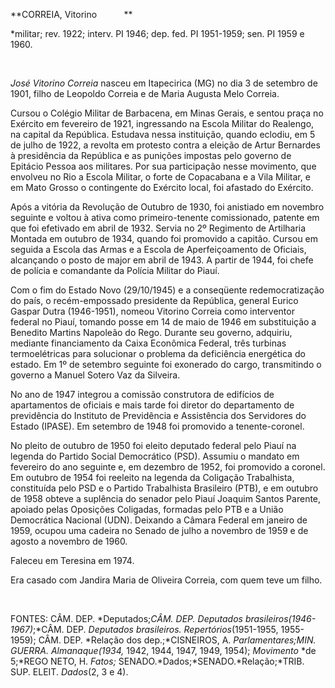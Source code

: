 **CORREIA, Vitorino           **

\*militar; rev. 1922; interv. PI 1946; dep. fed. PI 1951-1959; sen. PI
1959 e 1960.

 

*José Vitorino Correia* nasceu em Itapecirica (MG) no dia 3 de setembro
de 1901, filho de Leopoldo Correia e de Maria Augusta Melo Correia.

Cursou o Colégio Militar de Barbacena, em Minas Gerais, e sentou praça
no Exército em fevereiro de 1921, ingressando na Escola Militar do
Realengo, na capital da República. Estudava nessa instituição, quando
eclodiu, em 5 de julho de 1922, a revolta em protesto contra a eleição
de Artur Bernardes à presidência da República e as punições impostas
pelo governo de Epitácio Pessoa aos militares. Por sua participação
nesse movimento, que envolveu no Rio a Escola Militar, o forte de
Copacabana e a Vila Militar, e em Mato Grosso o contingente do Exército
local, foi afastado do Exército.

Após a vitória da Revolução de Outubro de 1930, foi anistiado em
novembro seguinte e voltou à ativa como primeiro-tenente comissionado,
patente em que foi efetivado em abril de 1932. Servia no 2º Regimento de
Artilharia Montada em outubro de 1934, quando foi promovido a capitão.
Cursou em seguida a Escola das Armas e a Escola de Aperfeiçoamento de
Oficiais, alcançando o posto de major em abril de 1943. A partir de
1944, foi chefe de polícia e comandante da Polícia Militar do Piauí.

Com o fim do Estado Novo (29/10/1945) e a conseqüente redemocratização
do país, o recém-empossado presidente da República, general Eurico
Gaspar Dutra (1946-1951), nomeou Vitorino Correia como interventor
federal no Piauí, tomando posse em 14 de maio de 1946 em substituição a
Benedito Martins Napoleão do Rego. Durante seu governo, adquiriu,
mediante financiamento da Caixa Econômica Federal, três turbinas
termoelétricas para solucionar o problema da deficiência energética do
estado. Em 1º de setembro seguinte foi exonerado do cargo, transmitindo
o governo a Manuel Sotero Vaz da Silveira.

No ano de 1947 integrou a comissão construtora de edifícios de
apartamentos de oficiais e mais tarde foi diretor do departamento de
previdência do Instituto de Previdência e Assistência dos Servidores do
Estado (IPASE). Em setembro de 1948 foi promovido a tenente-coronel.

No pleito de outubro de 1950 foi eleito deputado federal pelo Piauí na
legenda do Partido Social Democrático (PSD). Assumiu o mandato em
fevereiro do ano seguinte e, em dezembro de 1952, foi promovido a
coronel. Em outubro de 1954 foi reeleito na legenda da Coligação
Trabalhista, constituída pelo PSD e o Partido Trabalhista Brasileiro
(PTB), e em outubro de 1958 obteve a suplência do senador pelo Piauí
Joaquim Santos Parente, apoiado pelas Oposições Coligadas, formadas pelo
PTB e a União Democrática Nacional (UDN). Deixando a Câmara Federal em
janeiro de 1959, ocupou uma cadeira no Senado de julho a novembro de
1959 e de agosto a novembro de 1960.

Faleceu em Teresina em 1974.

Era casado com Jandira Maria de Oliveira Correia, com quem teve um
filho.

 

FONTES: CÂM. DEP. *Deputados;*CÂM. DEP. *Deputados
brasileiros*(1946-1967)*;*CÂM. DEP. *Deputados brasileiros.
Repertórios*(1951-1955, 1955-1959); CÂM. DEP. *Relação dos
dep.;*CISNEIROS, A. *Parlamentares;*MIN. GUERRA. *Almanaque*(1934*,*
1942, 1944, 1947, 1949, 1954); *Movimento* *de 5;*REGO NETO, H. *Fatos;*
SENADO.*Dados;*SENADO.*Relação;*TRIB. SUP. ELEIT. *Dados*(2, 3 e 4).

 

 
